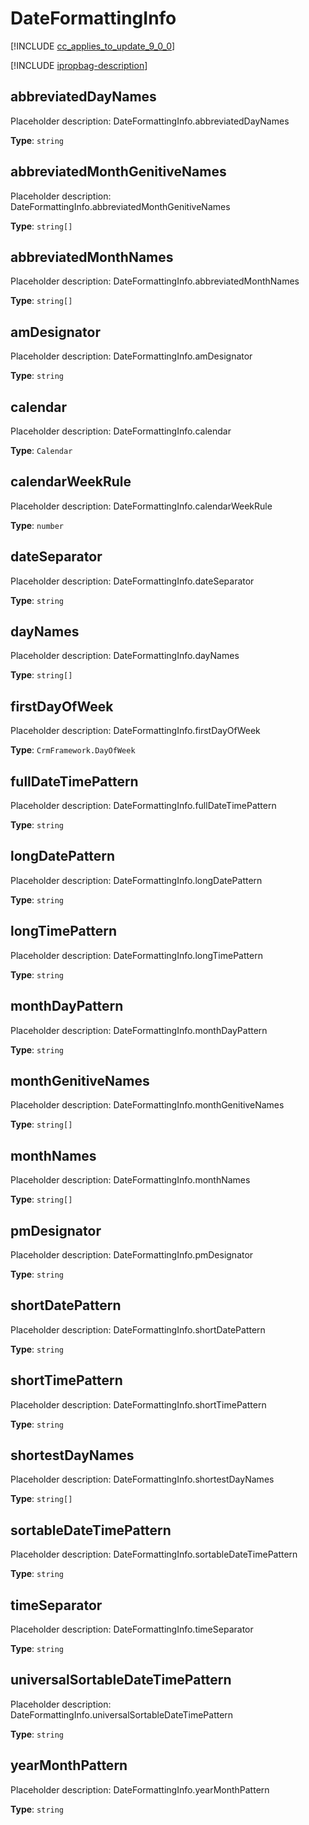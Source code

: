 # DateFormattingInfo


[!INCLUDE [cc_applies_to_update_9_0_0](../../../includes/cc_applies_to_update_9_0_0.md)]

[!INCLUDE [ipropbag-description](includes/dateformattinginfo-description.md)]


## abbreviatedDayNames

Placeholder description: DateFormattingInfo.abbreviatedDayNames

**Type**: `string`

## abbreviatedMonthGenitiveNames

Placeholder description: DateFormattingInfo.abbreviatedMonthGenitiveNames

**Type**: `string[]`

## abbreviatedMonthNames

Placeholder description: DateFormattingInfo.abbreviatedMonthNames

**Type**: `string[]`

## amDesignator

Placeholder description: DateFormattingInfo.amDesignator

**Type**: `string`

## calendar

Placeholder description: DateFormattingInfo.calendar

**Type**: `Calendar`

## calendarWeekRule

Placeholder description: DateFormattingInfo.calendarWeekRule

**Type**: `number`

## dateSeparator

Placeholder description: DateFormattingInfo.dateSeparator

**Type**: `string`

## dayNames

Placeholder description: DateFormattingInfo.dayNames

**Type**: `string[]`

## firstDayOfWeek

Placeholder description: DateFormattingInfo.firstDayOfWeek

**Type**: `CrmFramework.DayOfWeek`

## fullDateTimePattern

Placeholder description: DateFormattingInfo.fullDateTimePattern

**Type**: `string`

## longDatePattern

Placeholder description: DateFormattingInfo.longDatePattern

**Type**: `string`

## longTimePattern

Placeholder description: DateFormattingInfo.longTimePattern

**Type**: `string`

## monthDayPattern

Placeholder description: DateFormattingInfo.monthDayPattern

**Type**: `string`

## monthGenitiveNames

Placeholder description: DateFormattingInfo.monthGenitiveNames

**Type**: `string[]`

## monthNames

Placeholder description: DateFormattingInfo.monthNames

**Type**: `string[]`

## pmDesignator

Placeholder description: DateFormattingInfo.pmDesignator

**Type**: `string`

## shortDatePattern

Placeholder description: DateFormattingInfo.shortDatePattern

**Type**: `string`

## shortTimePattern

Placeholder description: DateFormattingInfo.shortTimePattern

**Type**: `string`

## shortestDayNames

Placeholder description: DateFormattingInfo.shortestDayNames

**Type**: `string[]`

## sortableDateTimePattern

Placeholder description: DateFormattingInfo.sortableDateTimePattern

**Type**: `string`

## timeSeparator

Placeholder description: DateFormattingInfo.timeSeparator

**Type**: `string`

## universalSortableDateTimePattern

Placeholder description: DateFormattingInfo.universalSortableDateTimePattern

**Type**: `string`

## yearMonthPattern

Placeholder description: DateFormattingInfo.yearMonthPattern

**Type**: `string`
